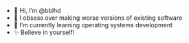 - 👋 Hi, I’m @bblhd
- 👀 I obsess over making worse versions of existing software
- 🌱 I’m currently learning operating systems development
- ✨ Believe in yourself!
